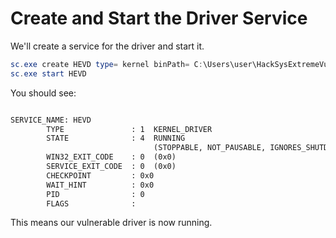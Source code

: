 # Create and Start the Driver Service

We'll create a service for the driver and start it.

```powershell
sc.exe create HEVD type= kernel binPath= C:\Users\user\HackSysExtremeVulnerableDriver\Driver\build\HEVD\Windows\HEVD.sys
sc.exe start HEVD
```

You should see:


```txt

SERVICE_NAME: HEVD 
        TYPE               : 1  KERNEL_DRIVER  
        STATE              : 4  RUNNING 
                                (STOPPABLE, NOT_PAUSABLE, IGNORES_SHUTDOWN)
        WIN32_EXIT_CODE    : 0  (0x0)
        SERVICE_EXIT_CODE  : 0  (0x0)
        CHECKPOINT         : 0x0
        WAIT_HINT          : 0x0
        PID                : 0
        FLAGS              :
```

This means our vulnerable driver is now running.
